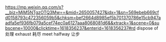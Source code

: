 https://mp.weixin.qq.com/s?__biz=MjM5NTgzOTQ3Mw==&mid=2650057427&idx=1&sn=569ebeb669cfd0158793c472356059b5&chksm=bef2664d8985ef5b701370786e15cb947aadfa5ef936fb079a5cef74ec0a6127aaa8068081d6&&xtrack=1&scene=0&subscene=10000&clicktime=1618356237&enterid=1618356237#rd
dispose of 处理
exhaust 耗尽
meet halfway 让步
